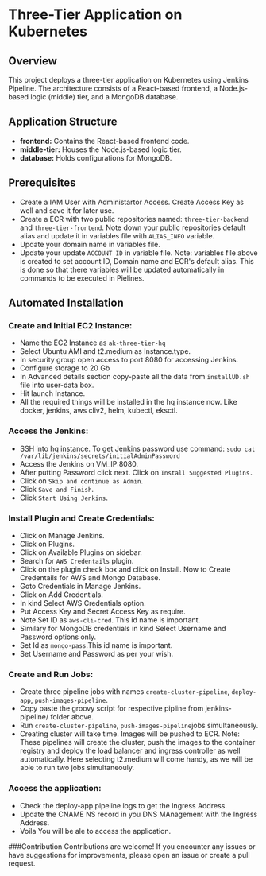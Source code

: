 # Three-Tier Application on Kubernetes

## Overview

This project deploys a three-tier application on Kubernetes using Jenkins Pipeline. The architecture consists of a React-based frontend, a Node.js-based logic (middle) tier, and a MongoDB database.

## Application Structure

- **frontend:** Contains the React-based frontend code.
- **middle-tier:** Houses the Node.js-based logic tier.
- **database:** Holds configurations for MongoDB.

## Prerequisites
- Create a IAM User with Administartor Access. Create Access Key as well and save it for later use.
- Create a ECR with two public repositories named: ```three-tier-backend``` and ```three-tier-frontend```. Note down your public repositories default alias and update it in variables file with ```ALIAS_INFO``` variable.
- Update your domain name in variables file.
- Update your update ```ACCOUNT ID``` in variable file.
Note: variables file above is created to set account ID, Domain name and ECR's default alias. This is done so that there variables will be updated automatically in commands to be executed in Pielines. 

## Automated Installation

### Create and Initial EC2 Instance:
- Name the EC2 Instance as ```ak-three-tier-hq```
- Select Ubuntu AMI and t2.medium as Instance.type.
- In security group open access to port 8080 for accessing Jenkins.
- Configure storage to 20 Gb
- In Advanced details section copy-paste all the data from ```installUD.sh``` file into user-data box.
- Hit launch Instance.
- All the required things will be installed in the hq instance now. Like docker, jenkins, aws cliv2, helm, kubectl, eksctl.

### Access the Jenkins:
- SSH into hq instance. To get Jenkins password use command: ```sudo cat /var/lib/jenkins/secrets/initialAdminPassword``` 
- Access the Jenkins on VM_IP:8080.
- After putting Password click next. Click on ```Install Suggested Plugins.```
- Click on ```Skip and continue as Admin```.
- Click ```Save and Finish```.
- Click ```Start Using Jenkins```.

### Install Plugin and Create Credentials:
- Click on Manage Jenkins.
- Click on Plugins.
- Click on Available Plugins on sidebar.
- Search  for ```AWS Credentails``` plugin.
- Click on the plugin check box and click on Install.
Now to Create Credentails for AWS and Mongo Database.
- Goto Credentials in Manage Jenkins.
- Click on Add Credentials.
- In kind Select AWS Credentials option.
- Put Access Key and Secret Access Key as require.
- Note Set ID as ```aws-cli-cred```. This id name is important.
- Similary for MongoDB credentials in kind Select Username and Password options only.
- Set Id as ```mongo-pass```.This id name is important.
- Set Username and Password as per your wish.

### Create and Run Jobs:
-  Create three pipeline jobs with names ```create-cluster-pipeline```, ```deploy-app```, ```push-images-pipeline```.
-  Copy paste the groovy script for respective pipline from jenkins-pipeline/ folder above.
-  Run ```create-cluster-pipeline```, ```push-images-pipeline```jobs simultaneously.
-  Creating cluster will take time. Images will be pushed to ECR.
Note: These pipelines will create the cluster, push the images to the container registry and deploy the load balancer and ingress controller as well automatically. Here selecting t2.medium will come handy, as we will be able to run two jobs simultaneouly.

### Access the application:
- Check the deploy-app pipeline logs to get the Ingress Address.
- Update the CNAME NS record in you DNS MAnagement with the Ingress Address.
- Voila You will be ale to access the application.

###Contribution
Contributions are welcome! If you encounter any issues or have suggestions for improvements, please open an issue or create a pull request.
